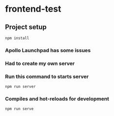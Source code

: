 # frontend-test

## Project setup
```
npm install
```
### Apollo Launchpad has some issues 
### Had to create my own server
### Run this command to starts server
```
npm run server
```


### Compiles and hot-reloads for development 
```
npm run serve
```

